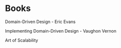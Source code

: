 # Books

Domain-Driven Design - Eric Evans

Implementing Domain-Driven Design - Vaughon Vernon

Art of Scalability